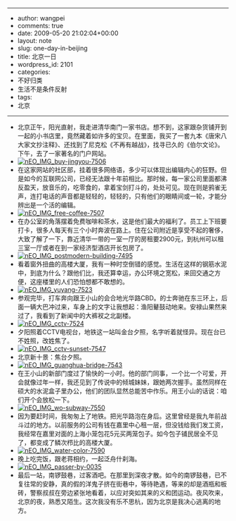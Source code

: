 - --
- author: wangpei
- comments: true
- date: 2009-05-20 21:02:04+00:00
- layout: note
- slug: one-day-in-beijing
- title: 北京一日
- wordpress_id: 2101
- categories:
- 不好归类
- 生活不是条件反射
- tags:
- 北京
- --
- 北京正午，阳光直射，我走进清华南门一家书店。想不到，这家跟杂货铺开到一起的小书店里，竟然藏着如许多的宝贝。在里面，我买了一套九本《唐宋八大家文抄注释》、还找到了尼克松《不再有越战》，找寻已久的《伯尔文论》。下午，去了一家著名的门户网站。
- [![nEO_IMG_buy-jingyou-7506](http://farm4.static.flickr.com/3320/3550770945_44490c2e0b.jpg)](http://www.flickr.com/photos/lookoo/3550770945/)
- 在这家网站的社区部，挂着很多网络语，多少可以体现出编辑内心的狂野。但是如今的互联网公司，已经无法跟十年前相比。那时候，每一家公司里面都沸反盈天，放音乐的，吃零食的，拿着宝剑打斗的，处处可见。现在则是鸦雀无声，连打电话的声音都是轻轻的，轻轻的，只有他们的眼睛间或一轮，才能分辨出是一个活的编辑。
- [![nEO_IMG_free-coffee-7507](http://farm4.static.flickr.com/3540/3551580886_2f21be49d7.jpg)](http://www.flickr.com/photos/lookoo/3551580886/)
- 在办公室的角落摆着免费咖啡和茶水，这是他们最大的福利了。员工上下班要打卡，很多人每天有三个小时奔波在路上。住在公司附近是享受不起的奢侈，大致了解了一下，靠近清华一带的一室一厅的房租要2900元，到杭州可以租三室一厅或者在到一家经济型酒店开长包房了。
- [![nEO_IMG_postmodern-building-7495](http://farm4.static.flickr.com/3556/3551576646_00d852900f.jpg)](http://www.flickr.com/photos/lookoo/3551576646/)
- 看着窗外扭曲的高楼大厦，我有一种时空倒错的感觉。生活在这样的钢筋水泥中，到底为什么？跟他们比，我还算幸运，办公环境之宽松，来回交通之方便，这座楼里的人们恐怕想都不敢想的。
- [![nEO_IMG_yuyang-7523](http://farm3.static.flickr.com/2455/3550770663_92b56e0a58.jpg)](http://www.flickr.com/photos/lookoo/3550770663/)
- 参观完毕，打车奔向跟王小山的会合地光华路CBD。的士奔驰在东三环上，后面一辆大巴冲过来，车身上的文字让我想起：渔阳鼙鼓动地来。安禄山果然来过了，我看到了新闻中的大裤衩之北副楼。
- [![nEO_IMG_cctv-7524](http://farm4.static.flickr.com/3620/3551579964_81347da95f.jpg)](http://www.flickr.com/photos/lookoo/3551579964/)
- 夕阳照着CCTV电视台，地铁这一站叫金台夕照，名字听着就怪异。现在台已不姓照，改姓焦了。
- [![nEO_IMG_cctv-sunset-7547](http://farm3.static.flickr.com/2126/3551580422_7b48052201.jpg)](http://www.flickr.com/photos/lookoo/3551580422/)
- 北京新十景：焦台夕照。
- [![nEO_IMG_guanghua-bridge-7543](http://farm3.static.flickr.com/2480/3551581182_a3fee99a4e.jpg)](http://www.flickr.com/photos/lookoo/3551581182/)
- 在王小山的新部门度过了愉快的一小时。他的部门同事，一个比一个可爱，开会就像过年一样，我还见到了传说中的倾城妹妹，跟她两次握手。虽然同样在硕大的水泥盒子里办公，他们的团队显然总能苦中作乐。用王小山的话说：咱们开个会放松一下。
- [![nEO_IMG_wo-subway-7550](http://farm4.static.flickr.com/3411/3550770157_7aaf7443c5.jpg)](http://www.flickr.com/photos/lookoo/3550770157/)
- 因为要赶时间，我匆匆上了地铁。把光华路泡在身后。这里曾经是我九年前战斗过的地方。以前服务的公司有钱在嘉里中心租一层，但没钱给我们发工资，我经常在嘉里对面的上海小笼包花5元买两笼包子。如今包子铺民居全不见了，都变成了鳞次栉比的高楼大厦。
- [![nEO_IMG_water-color-7590](http://farm4.static.flickr.com/3623/3550769389_dd15f9bfe4.jpg)](http://www.flickr.com/photos/lookoo/3550769389/)
- 晚上吃完饭，跟老蒋相约，一起泛舟什刹海。
- [![nEO_IMG_passer-by-0035](http://farm4.static.flickr.com/3323/3551576266_64776ca6a8.jpg)](http://www.flickr.com/photos/lookoo/3551576266/)
- 最后一站，南锣鼓巷，过客酒吧。在那里到深夜才散。如今的南锣鼓巷，已不复往常的安静，真的假的洋鬼子挤在街巷中，等待艳遇，等来的却是酒瓶和板砖，警察叔叔在旁边紧张地看着，以应对突如其来的义和团运动。夜风吹来，北京的夜，熟悉又陌生。这次我没有乐不思杭，因为北京是我决心逃离的地方。
